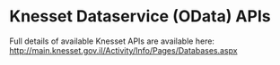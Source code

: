 # Knesset Dataservice (OData) APIs

Full details of available Knesset APIs are available here: http://main.knesset.gov.il/Activity/Info/Pages/Databases.aspx
